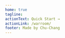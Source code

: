 ```yaml
---
home: true
tagline: 
actionText: Quick Start →
actionLink: /warroom/
footer: Made by Chu-Chang️
---
```

